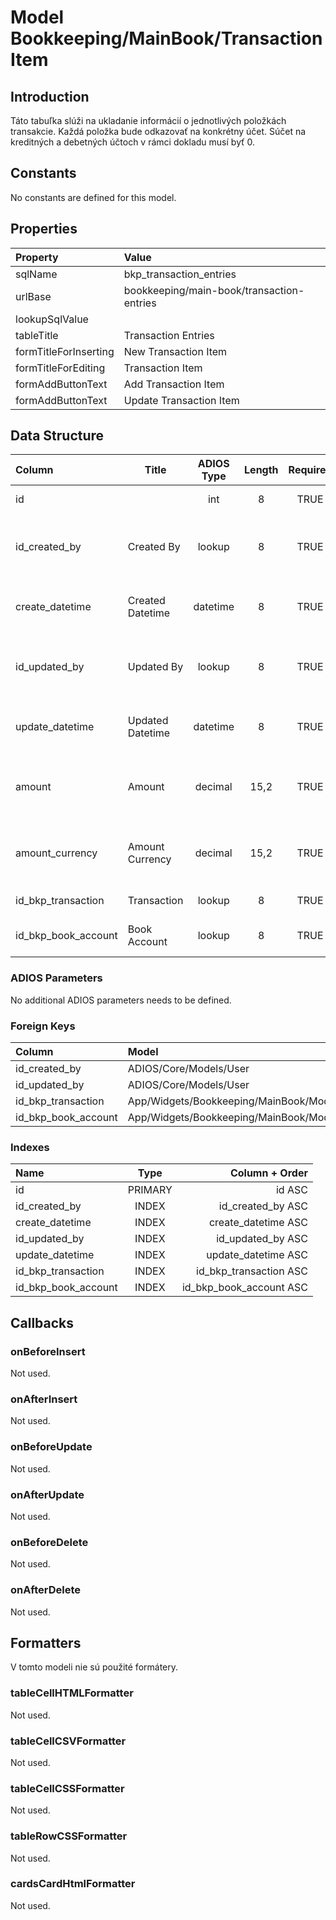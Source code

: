 # Model Bookkeeping/MainBook/TransactionItem

## Introduction

Táto tabuľka slúži na ukladanie informácií o jednotlivých položkách transakcie. Každá položka bude odkazovať na konkrétny účet. Súčet na kreditných a debetných účtoch v rámci dokladu musí byť 0. 

## Constants

No constants are defined for this model.

## Properties

| Property              | Value                                     |
| :-------------------- | :---------------------------------------- |
| sqlName               | bkp_transaction_entries                   |
| urlBase               | bookkeeping/main-book/transaction-entries |
| lookupSqlValue        |                                           |
| tableTitle            | Transaction Entries                       |
| formTitleForInserting | New Transaction Item                      |
| formTitleForEditing   | Transaction Item                          |
| formAddButtonText     | Add Transaction Item                      |
| formAddButtonText     | Update Transaction Item                   |

## Data Structure

| Column              | Title            | ADIOS Type | Length | Required | Notes                                    |
| :------------------ | ---------------- | :--------: | :----: | :------: | :--------------------------------------- |
| id                  |                  |    int     |   8    |   TRUE   | Unique record ID                         |
| id_created_by       | Created By       |   lookup   |   8    |   TRUE   | Reference to user who created the record |
| create_datetime     | Created Datetime |  datetime  |   8    |   TRUE   | When the record was created              |
| id_updated_by       | Updated By       |   lookup   |   8    |   TRUE   | Reference to user who updated the record |
| update_datetime     | Updated Datetime |  datetime  |   8    |   TRUE   | When the record was updated              |
| amount              | Amount           |  decimal   |  15,2  |   TRUE   | Suma položky transakcie v hlavnej mene   |
| amount_currency     | Amount Currency  |  decimal   |  15,2  |   TRUE   | Suma položky transakcie v inej mene      |
| id_bkp_transaction  | Transaction      |   lookup   |   8    |   TRUE   | ID dokladu                               |
| id_bkp_book_account | Book Account     |   lookup   |   8    |   TRUE   | ID účtu z účtovnej osnovy                |

### ADIOS Parameters

No additional ADIOS parameters needs to be defined.

### Foreign Keys

| Column              | Model                                               | Relation | OnUpdate | OnDelete |
| :------------------ | :-------------------------------------------------- | :------: | -------- | -------- |
| id_created_by       | ADIOS/Core/Models/User                              |   1:N    | Cascade  | Cascade  |
| id_updated_by       | ADIOS/Core/Models/User                              |   1:N    | Cascade  | Cascade  |
| id_bkp_transaction  | App/Widgets/Bookkeeping/MainBook/Models/Transaction |   1:N    | Cascade  | Cascade  |
| id_bkp_book_account | App/Widgets/Bookkeeping/MainBook/Models/BookAccount |   M:N    | Cascade  | Restrict |

### Indexes

| Name                |  Type   |          Column + Order |
| :------------------ | :-----: | ----------------------: |
| id                  | PRIMARY |                  id ASC |
| id_created_by       |  INDEX  |       id_created_by ASC |
| create_datetime     |  INDEX  |     create_datetime ASC |
| id_updated_by       |  INDEX  |       id_updated_by ASC |
| update_datetime     |  INDEX  |     update_datetime ASC |
| id_bkp_transaction  |  INDEX  |  id_bkp_transaction ASC |
| id_bkp_book_account |  INDEX  | id_bkp_book_account ASC |

## Callbacks

### onBeforeInsert

Not used.

### onAfterInsert

Not used.

### onBeforeUpdate

Not used.

### onAfterUpdate

Not used.

### onBeforeDelete

Not used.

### onAfterDelete

Not used.

## Formatters

V tomto modeli nie sú použité formátery.

### tableCellHTMLFormatter

Not used.

### tableCellCSVFormatter

Not used.

### tableCellCSSFormatter

Not used.

### tableRowCSSFormatter

Not used.

### cardsCardHtmlFormatter

Not used.
